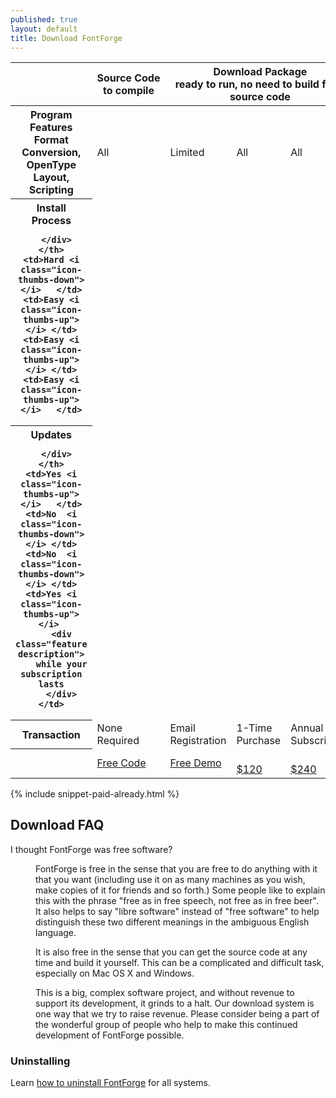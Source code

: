 ```yaml
---
published: true
layout: default
title: Download FontForge
---
```


<table class="table table-bordered table-striped">

  <thead>
    <th></th>
    <th><div class="top-feature">Source&nbsp;Code</div><div class="top-feature-description">to compile</div></th>
    <th colspan="3">
        <div class="top-feature">
            Download Package
        </div>
        <div class="top-feature description">
            ready to run, no need to build from source code
        </div>
    </th>
  </thead>

<tbody>
  <tr>
    <th>
      <div class="feature">
        Program Features
      </div>
      <div class="feature description">
          Format Conversion, OpenType Layout, Scripting
      </div>
    </th>
    <td>All</td>
    <td>Limited</td>
    <td>All</td>
    <td>All</td>
  </tr>

  <tr>
    <th>
      <div class="install">
        Install Process
      </div>
      <div class="install description">
          
      </div>
    </th>
    <td>Hard <i class="icon-thumbs-down"></i>   </td>
    <td>Easy <i class="icon-thumbs-up"></i> </td>
    <td>Easy <i class="icon-thumbs-up"></i> </td>
    <td>Easy <i class="icon-thumbs-up"></i>   </td>
  </tr>

  <tr>
    <th>
      <div class="feature" rel="tooltip"
           title="If you pay for 2.8 but 3.0 is released during your subscription, you will get that free of charge">
        Updates
      </div>
      <div class="feature description">
        
      </div>
    </th>
    <td>Yes <i class="icon-thumbs-up"></i>   </td>
	<td>No  <i class="icon-thumbs-down"></i> </td>
	<td>No  <i class="icon-thumbs-down"></i> </td>
    <td>Yes <i class="icon-thumbs-up"></i> 
        <div class="feature description">
        while your subscription lasts
        </div>
    </td>
  </tr>

  <tr class="cost">
    <th>Transaction</th>
    <td>None Required</td>
    <td>Email Registration</td>
    <td>1-Time Purchase</td>
    <td>Annual Subscription</td>
  </tr>

  <tr class="actions">
    <th></th>
    <td><a href="source/" class="btn">Free Code</a></td>
    <td><a href="demo/" class="btn">Free Demo</a></td>
    <td class="primary-action"><a href="buy/" class="btn btn-success btn-large"><i class="icon-shopping-cart icon-white"></i> <br>$120</a></td>
    <td class="primary-action"><a href="subscribe/" class="btn btn-success btn-large"><i class="icon-shopping-cart icon-white"></i> <br>$240</a></td>
  </tr>
</tbody>
</table>

{% include snippet-paid-already.html %}

## Download FAQ

<dl class="faq">

<dt>I thought FontForge was free software?</dt>
<dd>
  <p>FontForge is free in the sense that you are free
    to do anything with it that you want (including use
    it on as many machines as you wish, make copies of
    it for friends and so forth.) Some people like to
    explain this with the phrase "free as in free speech, not
    free as in free beer". It also helps to say "libre software"
    instead of "free software" to help distinguish these
    two different meanings in the ambiguous English language.</p>

  <p>It is also free in the sense that you can get the source code at any time and build
    it yourself. This can be a complicated and difficult task, especially on Mac OS X
    and Windows.</p>

  <p>This is a big, complex
    software project, and without revenue to support
    its development, it grinds to a halt. 
    Our download system is one way that we try
    to raise revenue. Please consider being a part of the
    wonderful group of people who help to make this continued
    development of FontForge possible.</p>
</dd>
<!--
<dt>I gave a donation, but I'm still asked to pay to download?</dt>

<dd>The donation system is entirely separate from the download system, and exists for a couple of reasons:

  <ul>
    <li>our GNU+Linux users generally get FontForge without payment via their distributions' repositories, so they like to make donations instead.</li>
    <li>some people who already bought a copy or a subscription just feel like being extra generous</li>
  </ul>

  <p>Either way, it allows people to make a simple
  one-time payment. It is not part of the download
  system, and any payment you make via the donation
  system does not apply to the download
  system. Remember that you may choose to pay as little
  as US$1 for a download.</p>
  </dd>

<dt>I paid for a download but can't see a download link anywhere</dt>
<dd>You probably have page forwarding disabled in your web browser.
  Point it at <a href="">http://fontforge/download_revisit</a>, enter your invoice ID
  (not transaction ID) from the your payment confirmation email, and your
  download will start.
</dd>

<dt>My download links say that the timer has expired</dt>
<dd>Email <a href="mailto:">x@y.z</a> with your Invoice ID
  (not transaction ID) and we'll reset things.
</dd>

<dt>I tried to download 3 times and they all failed</dt>
<dd>Email <a href="mailto:">x@y.z</a> with your Invoice ID
  (not transaction ID) and we'll reset things.
</dd>
-->

</dl>

### Uninstalling

Learn [how to uninstall FontForge](uninstalling/) for all systems.